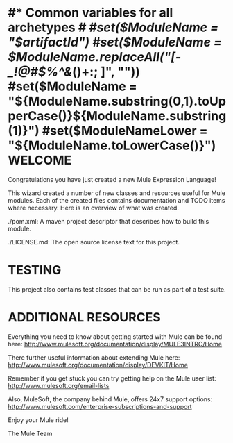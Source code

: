 #* Common variables for all archetypes *#
#set($ModuleName = "$artifactId")
#set($ModuleName = $ModuleName.replaceAll("[-_!@#$%^&*()+:; ]", ""))
#set($ModuleName = "${ModuleName.substring(0,1).toUpperCase()}${ModuleName.substring(1)}")
#set($ModuleNameLower = "${ModuleName.toLowerCase()}")
WELCOME
=======
Congratulations you have just created a new Mule Expression Language!

This wizard created a number of new classes and resources useful for Mule
modules.  Each of the created files contains documentation and TODO
items where necessary.  Here is an overview of what was created.

./pom.xml:
A maven project descriptor that describes how to build this module.

./LICENSE.md:
The open source license text for this project.

TESTING
=======

This  project also contains test classes that can be run as part of a test
suite.

ADDITIONAL RESOURCES
====================
Everything you need to know about getting started with Mule can be found here:
http://www.mulesoft.org/documentation/display/MULE3INTRO/Home

There further useful information about extending Mule here:
http://www.mulesoft.org/documentation/display/DEVKIT/Home

Remember if you get stuck you can try getting help on the Mule user list:
http://www.mulesoft.org/email-lists

Also, MuleSoft, the company behind Mule, offers 24x7 support options:
http://www.mulesoft.com/enterprise-subscriptions-and-support

Enjoy your Mule ride!

The Mule Team
